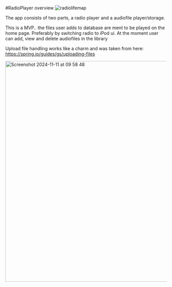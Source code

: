 #RadioPlayer overview
![radiolifemap](https://github.com/user-attachments/assets/638d0a7f-dc68-418e-8b2e-26d7e159cf59)

The app consists of two parts, a radio player and a audiofile player/storage.

This is a MVP.. the files user adds to database are ment to be played on the home page. Preferably by switching radio to iPod ui. At the moment user can add, view and delete audiofiles in the library

Upload file handling works like a charm and was taken from here: https://spring.io/guides/gs/uploading-files

<img width="690" alt="Screenshot 2024-11-11 at 09 58 48" src="https://github.com/user-attachments/assets/faf8070b-946b-45d8-b9d9-b087596fb1f9" width ="500px">
